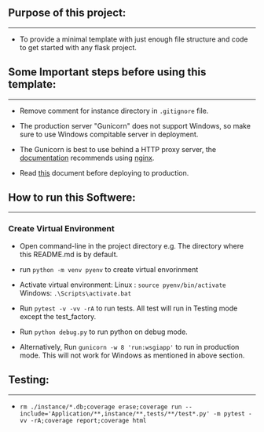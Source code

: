 ## Purpose of this project:
---

- To provide a minimal template with just enough file structure and code to get started with any flask project.

## Some Important steps before using this template:
---

- Remove comment for instance directory in `.gitignore` file.

- The production server "Gunicorn" does not support Windows, so make sure to use Windows compitable server in deployment.

- The Gunicorn is best to use behind a HTTP proxy server, the [documentation](https://gunicorn.org/#deployment) recommends using [nginx](https://nginx.org/en/docs/?_ga=2.159836926.2108447914.1714109557-1622351325.1714109557).

- Read [this](https://flask.palletsprojects.com/en/3.0.x/deploying/) document before deploying to production.

## How to run this Softwere:
---

### Create Virtual Environment

- Open command-line in the project directory e.g. The directory where this README.md is by default.

- run `python -m venv pyenv` to create virtual envorinment

- Activate virtual environment:
    Linux : `source pyenv/bin/activate`
    Windows: `.\Scripts\activate.bat`

- Run `pytest -v -vv -rA` to run tests. All test will run in Testing mode except the test_factory.

- Run `python debug.py` to run python on debug mode.

- Alternatively, Run `gunicorn -w 8 'run:wsgiapp'` to run in production mode. This will not work for Windows as mentioned in above section.

## Testing:
---

- `rm ./instance/*.db;coverage erase;coverage run --include='Application/**,instance/**,tests/**/test*.py' -m pytest -vv -rA;coverage report;coverage html`